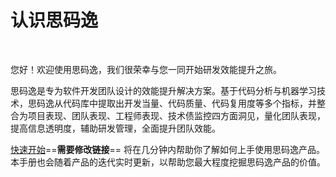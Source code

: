 # 认识思码逸

<br />

您好！欢迎使用思码逸，我们很荣幸与您一同开始研发效能提升之旅。

思码逸是专为软件开发团队设计的效能提升解决方案。基于代码分析与机器学习技术，思码逸从代码库中提取出开发当量、代码质量、代码复用度等多个指标，并整合为项目表现、团队表现、工程师表现、技术债监控四方面洞见，量化团队表现，提高信息透明度，辅助研发管理，全面提升团队效能。

[快速开始](https://www.yuque.com/docs/share/0cb0848a-aab6-472c-8ae9-a2c9573325b7)==**需要修改链接**== 将在几分钟内帮助你了解如何上手使用思码逸产品。本手册也会随着产品的迭代实时更新，以帮助您最大程度挖掘思码逸产品的价值。
